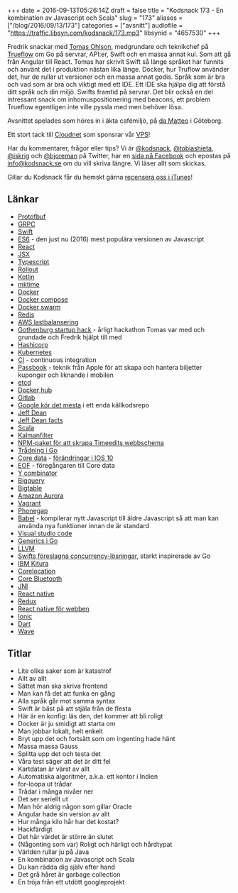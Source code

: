 +++
date = 2016-09-13T05:26:14Z
draft = false
title = "Kodsnack 173 - En kombination av Javascript och Scala"
slug = "173"
aliases = ["/blog/2016/09/13/173"]
categories = ["avsnitt"]
audiofile = "https://traffic.libsyn.com/kodsnack/173.mp3"
libsynid = "4657530"
+++

Fredrik snackar med [Tomas Ohlson](https://www.linkedin.com/in/tohlson), medgrundare och teknikchef på [Trueflow](http://www.trueflow.io/) om Go på servrar, API:er, Swift och en massa annat kul. Som att gå från Angular till React. Tomas har skrivit Swift så länge språket har funnits och använt det i produktion nästan lika länge. Docker, hur Truflow använder det, hur de rullar ut versioner och en massa annat godis. Språk som är bra och vad som är bra och viktigt med ett IDE. Ett IDE ska hjälpa dig att förstå ditt språk och din miljö. Swifts framtid på servrar. Det blir också en del intressant snack om inhomuspositionering med beacons, ett problem Trueflow egentligen inte ville pyssla med men behöver lösa.

Avsnittet spelades som höres in i äkta cafémiljö, på [da Matteo](http://www.damatteo.se/victoriapassagen.html) i Göteborg.

Ett stort tack till [Cloudnet](http://www.cloudnet.se) som sponsrar vår [VPS](http://en.wikipedia.org/wiki/Virtual_private_server)!

Har du kommentarer, frågor eller tips? Vi är [@kodsnack](https://www.twitter.com/kodsnack), [@tobiashieta](https://www.twitter.com/tobiashieta), [@iskrig](https://www.twitter.com/iskrig) och [@bjoreman](https://www.twitter.com/bjoreman) på Twitter, har en [sida på Facebook](https://www.facebook.com/kodsnack) och epostas på [info@kodsnack.se](mailto:info@kodsnack.se) om du vill skriva längre. Vi läser allt som skickas.

Gillar du Kodsnack får du hemskt gärna [recensera oss i iTunes](http://itunes.apple.com/se/podcast/kodsnack/id561631498?l=en)!

## Länkar ##
* [Protofbuf](https://developers.google.com/protocol-buffers/)
* [GRPC](http://www.grpc.io/)
* [Swift](https://swift.org/about/)
* [ES6](https://kangax.github.io/compat-table/es6/) - den just nu (2016) mest populära versionen av Javascript
* [React](https://en.wikipedia.org/wiki/React_%28JavaScript_library%29)
* [JSX](https://en.wikipedia.org/wiki/React_%28JavaScript_library%29#JSX)
* [Typescript](https://en.wikipedia.org/wiki/TypeScript)
* [Rollout](https://rollout.io/)
* [Kotlin](https://en.wikipedia.org/wiki/Kotlin_%28programming_language%29)
* [mktime](http://www.cplusplus.com/reference/ctime/mktime/)
* [Docker](https://en.wikipedia.org/wiki/Docker_%28software%29)
* [Docker compose](https://docs.docker.com/compose/)
* [Docker swarm](https://docs.docker.com/swarm/)
* [Redis](http://redis.io/)
* [AWS lastbalansering](https://aws.amazon.com/blogs/aws/new-aws-application-load-balancer/)
* [Gothenburg startup hack](http://www.gbgstartuphack.com/) - årligt hackathon Tomas var med och grundade och Fredrik hjälpt till med
* [Hashicorp](https://www.hashicorp.com/)
* [Kubernetes](http://kubernetes.io/)
* [CI](https://en.wikipedia.org/wiki/Continuous_integration) - continuous integration
* [Passbook](https://en.wikipedia.org/wiki/Wallet_%28application%29) - teknik från Apple för att skapa och hantera biljetter kuponger och liknande i mobilen
* [etcd](https://coreos.com/etcd/docs/latest/)
* [Docker hub](https://hub.docker.com/)
* [Gitlab](https://about.gitlab.com/)
* [Google kör det mesta](https://www.wired.com/2015/09/google-2-billion-lines-codeand-one-place/) i ett enda källkodsrepo
* [Jeff Dean](https://en.wikipedia.org/wiki/Jeff_Dean_%28computer_scientist%29)
* [Jeff Dean facts](https://www.reddit.com/r/ProgrammerHumor/comments/45g4he/googles_most_badass_engineer_jeff_dean_facts/)
* [Scala](https://en.wikipedia.org/wiki/Scala_%28programming_language%29)
* [Kalmanfilter](https://en.wikipedia.org/wiki/Kalman_filter)
* [NPM-paket för att skrapa Timeedits webbschema](https://www.npmjs.com/package/timeedit-api)
* [Trådning i Go](https://tour.golang.org/concurrency/1)
* [Core data](https://en.wikipedia.org/wiki/Core_Data) - [förändringar i IOS 10](https://developer.apple.com/library/prerelease/content/releasenotes/General/WhatNewCoreData2016/ReleaseNotes.html)
* [EOF](https://en.wikipedia.org/wiki/Enterprise_Objects_Framework) - föregångaren till Core data
* [Y combinator](https://www.ycombinator.com/)
* [Bigquery](https://cloud.google.com/bigquery/what-is-bigquery)
* [Bigtable](https://en.wikipedia.org/wiki/Bigtable)
* [Amazon Aurora](https://aws.amazon.com/rds/aurora/faqs/)
* [Vagrant](https://www.vagrantup.com/)
* [Phonegap](https://en.wikipedia.org/wiki/Apache_Cordova)
* [Babel](https://babeljs.io/) - kompilerar nytt Javascript till äldre Javascript så att man kan använda nya funktioner innan de är standard
* [Visual studio code](https://code.visualstudio.com/)
* [Generics i Go](http://blog.jonathanoliver.com/golang-has-generics/)
* [LLVM](https://en.wikipedia.org/wiki/LLVM)
* [Swifts föreslagna concurrency-lösningar](https://github.com/apple/swift/blob/master/docs/proposals/Concurrency.rst), starkt inspirerade av Go
* [IBM Kitura](https://github.com/IBM-Swift/Kitura)
* [Corelocation](https://developer.apple.com/library/ios/documentation/CoreLocation/Reference/CoreLocation_Framework/)
* [Core Bluetooth](https://developer.apple.com/library/ios/documentation/NetworkingInternetWeb/Conceptual/CoreBluetooth_concepts/AboutCoreBluetooth/Introduction.html)
* [JNI](https://en.wikipedia.org/wiki/Java_Native_Interface)
* [React native](https://facebook.github.io/react-native/)
* [Redux](http://redux.js.org/)
* [React native för webben](https://github.com/necolas/react-native-web)
* [Ionic](http://ionicframework.com/)
* [Dart](https://en.wikipedia.org/wiki/Dart_%28programming_language%29)
* [Wave](https://en.wikipedia.org/wiki/Apache_Wave)

## Titlar ##
* Lite olika saker som är katastrof
* Allt av allt
* Sättet man ska skriva frontend
* Man kan få det att funka en gång
* Alla språk går mot samma syntax
* Swift är bäst på att stjäla från de flesta
* Här är en konfig: läs den, det kommer att bli roligt
* Docker är ju smidigt att starta om
* Man jobbar lokalt, helt enkelt
* Bryt upp det och fortsätt som om ingenting hade hänt
* Massa massa Gauss
* Splitta upp det och testa det
* Våra test säger att det är ditt fel
* Kartdatan är värst av allt
* Automatiska algoritmer, a.k.a. ett kontor i Indien
* for-loopa ut trådar
* Trådar i många nivåer ner
* Det ser seriellt ut
* Man hör aldrig någon som gillar Oracle
* Angular hade sin version av allt
* Hur många kilo hår har det kostat?
* Hackfärdigt
* Det här värdet är större än slutet
* (Någonting som var) Roligt och härligt och hårdtypat
* Världen rullar ju på Java
* En kombination av Javascript och Scala
* Du kan rädda dig själv efter hand
* Det grå håret är garbage collection
* En tröja från ett utdött googleprojekt
